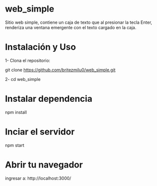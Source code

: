 # web_simple

Sitio web simple, contiene un caja de texto que al presionar la tecla Enter, renderiza una ventana emergente con el texto cargado en la caja.

# Instalación y Uso  
1- Clona el repositorio:  

git clone https://github.com/britezmilu0/web_simple.git

2- cd web_simple
# Instalar dependencia 
npm install

# Inciar el servidor 
npm start

# Abrir tu navegador 
ingresar  a: 
http://localhost:3000/
